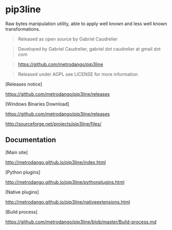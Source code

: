 pip3line
========

Raw bytes manipulation utility, able to apply well known and less well known transformations.

> Released as open source by Gabriel Caudrelier

> Developed by Gabriel Caudrelier, gabriel dot caudrelier at gmail dot com

> https://github.com/metrodango/pip3line

> Released under AGPL see LICENSE for more information

[Releases notice]

https://github.com/metrodango/pip3line/releases

[Windows Binaries Download]

https://github.com/metrodango/pip3line/releases

http://sourceforge.net/projects/pip3line/files/

## Documentation

[Main site]

http://metrodango.github.io/pip3line/index.html

[Python plugins]

http://metrodango.github.io/pip3line/pythonplugins.html

[Native plugins]

http://metrodango.github.io/pip3line/nativeextensions.html

[Build process]

https://github.com/metrodango/pip3line/blob/master/Build-process.md
